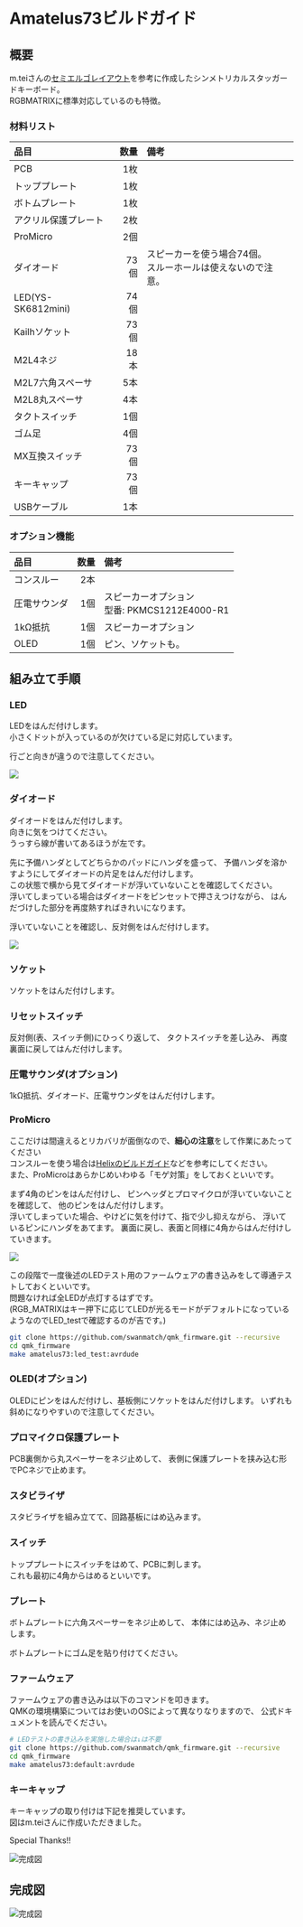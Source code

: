 # Amatelus73ビルドガイド

## 概要

m.teiさんの[セミエルゴレイアウト](https://github.com/mtei/SemiErgo_Layout)を参考に作成したシンメトリカルスタッガードキーボード。  
RGBMATRIXに標準対応しているのも特徴。


### 材料リスト

| 品目                    | 数量 | 備考 |
| :---------------------- | ---: | :--- |
| PCB                     |  1枚 |  |
| トッププレート          |  1枚 |  |
| ボトムプレート          |  1枚 |  |
| アクリル保護プレート    |  2枚 |  |
| ProMicro                |  2個 |  |
| ダイオード              | 73個 | スピーカーを使う場合74個。<br>スルーホールは使えないので注意。 |
| LED(YS-SK6812mini)      | 74個 |  |
| Kailhソケット           | 73個 |  |
| M2L4ネジ                | 18本 |  |
| M2L7六角スペーサ        |  5本 |  |
| M2L8丸スペーサ          |  4本 |  |
| タクトスイッチ          |  1個 |  |
| ゴム足                  |  4個 |  |
| MX互換スイッチ          | 73個 |  |
| キーキャップ            | 73個 |  |
| USBケーブル             |  1本 |  |

### オプション機能

| 品目             | 数量 | 備考 |
| :--------------- | ---: | :--- |
| コンスルー       |  2本 |  |
| 圧電サウンダ     |  1個 | スピーカーオプション<br>型番: PKMCS1212E4000-R1 |
| 1kΩ抵抗         |  1個 | スピーカーオプション |
| OLED             |  1個 | ピン、ソケットも。 |


## 組み立て手順

### LED

LEDをはんだ付けします。  
小さくドットが入っているのが欠けている足に対応しています。

行ごと向きが違うので注意してください。

![](images/readme/process01.jpg)

### ダイオード

ダイオードをはんだ付けします。  
向きに気をつけてください。  
うっすら線が書いてあるほうが左です。

先に予備ハンダとしてどちらかのパッドにハンダを盛って、
予備ハンダを溶かすようにしてダイオードの片足をはんだ付けします。  
この状態で横から見てダイオードが浮いていないことを確認してください。  
浮いてしまっている場合はダイオードをピンセットで押さえつけながら、
はんだづけした部分を再度熱すればきれいになります。

浮いていないことを確認し、反対側をはんだ付けします。

![](images/readme/process02.jpg)


### ソケット

ソケットをはんだ付けします。


### リセットスイッチ

反対側(表、スイッチ側)にひっくり返して、
タクトスイッチを差し込み、
再度裏面に戻してはんだ付けします。


### 圧電サウンダ(オプション)

1kΩ抵抗、ダイオード、圧電サウンダをはんだ付けします。


### ProMicro

ここだけは間違えるとリカバリが面倒なので、**細心の注意**をして作業にあたってください  
コンスルーを使う場合は[Helixのビルドガイド](https://github.com/MakotoKurauchi/helix/blob/master/Doc/buildguide_jp.md#pro-micro)などを参考にしてください。  
また、ProMicroはあらかじめいわゆる「モゲ対策」をしておくといいです。


まず4角のピンをはんだ付けし、
ピンヘッダとプロマイクロが浮いていないことを確認して、
他のピンをはんだ付けします。  
浮いてしまっていた場合、やけどに気を付けて、指で少し抑えながら、
浮いているピンにハンダをあてます。
裏面に戻し、表面と同様に4角からはんだ付けしていきます。

![](images/readme/process03.jpg)

この段階で一度後述のLEDテスト用のファームウェアの書き込みをして導通テストしておくといいです。  
問題なければ全LEDが点灯するはずです。  
(RGB_MATRIXはキー押下に応じてLEDが光るモードがデフォルトになっているようなのでLED_testで確認するのが吉です。)

```sh
git clone https://github.com/swanmatch/qmk_firmware.git --recursive
cd qmk_firmware
make amatelus73:led_test:avrdude
```


### OLED(オプション)

OLEDにピンをはんだ付けし、基板側にソケットをはんだ付けします。
いずれも斜めになりやすいので注意してください。


### プロマイクロ保護プレート

PCB裏側から丸スペーサーをネジ止めして、
表側に保護プレートを挟み込む形でPCネジで止めます。

### スタビライザ

スタビライザを組み立てて、回路基板にはめ込みます。  

### スイッチ

トッププレートにスイッチをはめて、PCBに刺します。  
これも最初に4角からはめるといいです。


### プレート

ボトムプレートに六角スペーサーをネジ止めして、
本体にはめ込み、ネジ止めします。

ボトムプレートにゴム足を貼り付けてください。


### ファームウェア

ファームウェアの書き込みは以下のコマンドを叩きます。  
QMKの環境構築についてはお使いのOSによって異なりなりますので、
公式ドキュメントを読んでください。
```sh
# LEDテストの書き込みを実施した場合は↓は不要
git clone https://github.com/swanmatch/qmk_firmware.git --recursive
cd qmk_firmware
make amatelus73:default:avrdude
```

### キーキャップ

キーキャップの取り付けは下記を推奨しています。  
図はm.teiさんに作成いただきました。

Special Thanks!!

![完成図](images/readme/keycap.jpg)


## 完成図

![完成図](images/gallery/swan.jpg)
